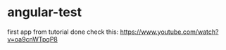 # angular-test
first app from tutorial
done
check this:
https://www.youtube.com/watch?v=oa9cnWTpqP8
